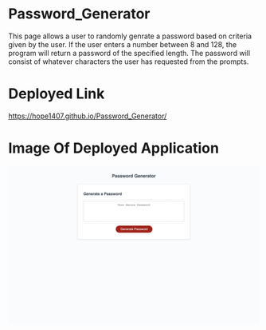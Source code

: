 # Password_Generator
This page allows a user to randomly genrate a password based on criteria given by the user.  If the user enters a number between 8 and 128, the program will return a password of the specified length.  The password will consist of whatever characters the user has requested from the prompts.

# Deployed Link
https://hope1407.github.io/Password_Generator/

# Image Of Deployed Application
![Password Generator](./assets/Screenshot.png)

